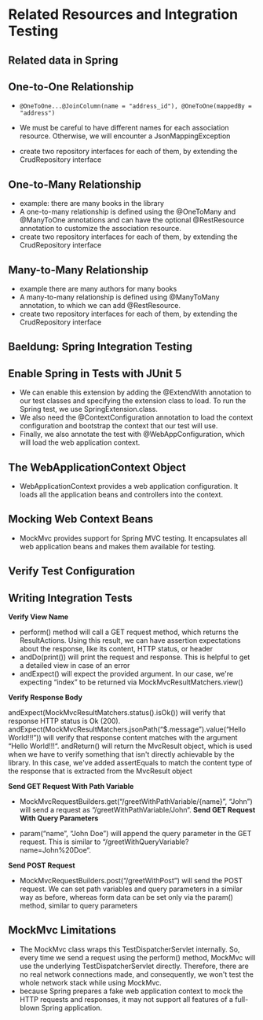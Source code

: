 # Related Resources and Integration Testing
## Related data in Spring
## One-to-One Relationship
- `@OneToOne...@JoinColumn(name = "address_id"), @OneToOne(mappedBy = "address")`

- We must be careful to have different names for each association resource. Otherwise, we will encounter a JsonMappingException

- create two repository interfaces for each of them, by extending the CrudRepository interface

## One-to-Many Relationship
- example: there are many books in the library
- A one-to-many relationship is defined using the @OneToMany and @ManyToOne annotations and can have the optional @RestResource annotation to customize the association resource.
- create two repository interfaces for each of them, by extending the CrudRepository interface

## Many-to-Many Relationship
- example there are many authors for many books
- A many-to-many relationship is defined using @ManyToMany annotation, to which we can add @RestResource.
- create two repository interfaces for each of them, by extending the CrudRepository interface

## Baeldung: Spring Integration Testing

## Enable Spring in Tests with JUnit 5

- We can enable this extension by adding the @ExtendWith annotation to our test classes and specifying the extension class to load. To run the Spring test, we use SpringExtension.class.
- We also need the @ContextConfiguration annotation to load the context configuration and bootstrap the context that our test will use.
- Finally, we also annotate the test with @WebAppConfiguration, which will load the web application context.

## The WebApplicationContext Object
- WebApplicationContext provides a web application configuration. It loads all the application beans and controllers into the context.

## Mocking Web Context Beans

- MockMvc provides support for Spring MVC testing. It encapsulates all web application beans and makes them available for testing.

## Verify Test Configuration
## Writing Integration Tests

**Verify View Name**

- perform() method will call a GET request method, which returns the ResultActions. Using this result, we can have assertion expectations about the response, like its content, HTTP status, or header
- andDo(print()) will print the request and response. This is helpful to get a detailed view in case of an error
- andExpect() will expect the provided argument. In our case, we're expecting “index” to be returned via MockMvcResultMatchers.view()

**Verify Response Body**

andExpect(MockMvcResultMatchers.status().isOk()) will verify that response HTTP status is Ok (200).
andExpect(MockMvcResultMatchers.jsonPath(“$.message”).value(“Hello World!!!”)) will verify that response content matches with the argument “Hello World!!!“.
andReturn() will return the MvcResult object, which is used when we have to verify something that isn't directly achievable by the library. In this case, we've added assertEquals to match the content type of the response that is extracted from the MvcResult object

**Send GET Request With Path Variable**

* MockMvcRequestBuilders.get(“/greetWithPathVariable/{name}”, “John”) will send a request as “/greetWithPathVariable/John“.
**Send GET Request With Query Parameters**

* param(“name”, “John Doe”) will append the query parameter in the GET request. This is similar to “/greetWithQueryVariable?name=John%20Doe“.

**Send POST Request**

* MockMvcRequestBuilders.post(“/greetWithPost”) will send the POST request. We can set path variables and query parameters in a similar way as before, whereas form data can be set only via the param() method, similar to query parameters

## MockMvc Limitations
* The MockMvc class wraps this TestDispatcherServlet internally. So, every time we send a request using the perform() method, MockMvc will use the underlying TestDispatcherServlet directly. Therefore, there are no real network connections made, and consequently, we won't test the whole network stack while using MockMvc.
* because Spring prepares a fake web application context to mock the HTTP requests and responses, it may not support all features of a full-blown Spring application.